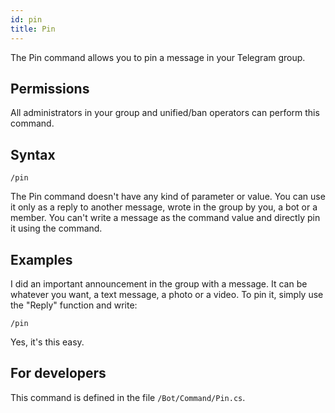 ```yaml
---
id: pin
title: Pin
---
```


The Pin command allows you to pin a message in your Telegram group.

## Permissions

All administrators in your group and unified/ban operators can perform this command.

## Syntax

```
/pin
```

The Pin command doesn't have any kind of parameter or value. You can use it only as a reply to another message, 
wrote in the group by you, a bot or a member. You can't write a message as the command value and directly pin it 
using the command.

## Examples

I did an important announcement in the group with a message. It can be whatever you want, a text message, a photo or 
a video. To pin it, simply use the "Reply" function and write:

```
/pin
```

Yes, it's this easy.

## For developers

This command is defined in the file `/Bot/Command/Pin.cs`.
